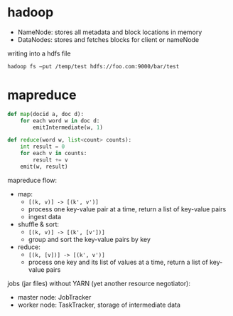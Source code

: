 # hadoop

- NameNode: stores all metadata and block locations in memory
- DataNodes: stores and fetches blocks for client or nameNode

writing into a hdfs file

```bash
hadoop fs –put /temp/test hdfs://foo.com:9000/bar/test
```

# mapreduce

```python
def map(docid a, doc d):
    for each word w in doc d:
        emitIntermediate(w, 1)

def reduce(word w, list<count> counts):
    int result = 0
    for each v in counts:
        result += v
    emit(w, result)
```

mapreduce flow:

- map:
     - `[(k, v)] -> [(k', v')]`
     - process one key-value pair at a time, return a list of key-value pairs
     - ingest data
- shuffle & sort:
     - `[(k, v)] -> [(k', [v'])]`
     - group and sort the key-value pairs by key
- reduce:
     - `[(k, [v])] -> [(k', v')]`
     - process one key and its list of values at a time, return a list of key-value pairs

jobs (jar files) without YARN (yet another resource negotiator):

- master node: JobTracker
- worker node: TaskTracker, storage of intermediate data
